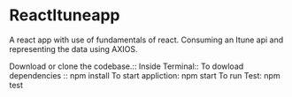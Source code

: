 # ReactItuneapp
A react app with use of fundamentals of react. Consuming an Itune api and representing the data using AXIOS. 

Download or clone the codebase.::
Inside Terminal::
To dowload dependencies :: npm install 
To start appliction: npm start 
To run Test: npm test
